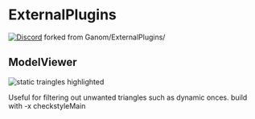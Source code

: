 # ExternalPlugins
[![Discord](https://discordapp.com/api/guilds/597985733403475982/widget.png?style=shield)](https://discord.gg/hVPfVAR)
forked from Ganom/ExternalPlugins/

## ModelViewer
![static traingles highlighted](https://media.discordapp.net/attachments/556189475898916865/674328789978972176/unknown.png)

Useful for filtering out unwanted triangles such as dynamic onces.
build with -x checkstyleMain
